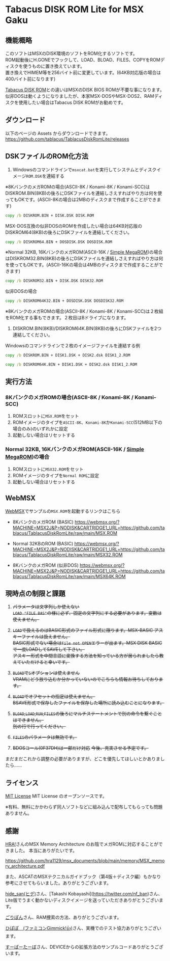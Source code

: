 
# Tabacus DISK ROM Lite for MSX Gaku

## 機能概略

このソフトはMSXのDISK環境のソフトをROM化するソフトです。  
ROM起動後にH.GONEでフックして、LOAD、BLOAD、FILES、COPYをROMディスクを使うものに置き換えています。  
置き換えでHIMEM等を256バイト前に変更しています。(64KB対応版の場合は400バイト前になります)

[Tabacus DISK ROM](https://github.com/tablacus/TablacusDiskRom)との違いはMSXのDISK BIOS ROMが不要な事になります。  
似非DOSは動くようになりましたが、本家MSX-DOSやMSX-DOS2、RAMディスクを使用したい場合はTabacus DISK ROMがお勧めです。

## ダウンロード

以下のページの Assets からダウンロードできます。  
https://github.com/tablacus/TablacusDiskRomLite/releases

## DSKファイルのROM化方法

1. Windowsのコマンドラインで`msxcat.bat`を実行してシステムとディスクイメージ`ROM.DSK`を連結する


※8KバンクのメガROMの場合(ASCII-8K / Konami-8K / Konami-SCC)はDISKROM.BIN(8KB)の後ろにDSKファイルを連結しさえすればやり方は何を使ってもOKです。(ASCII-8Kの場合は2MBのディスクまで作成することができます)
```bat
copy /b DISKROM.BIN + DISK.DSK DISK.ROM
```
MSX-DOS互換の似非DOSのROMを作成したい場合は64KB対応版のDISKROM64(8KB)の後ろにDSKファイルを連結してください。
```bat
copy /b DISKROM64.BIN + DOSDISK.DSK DOSDISK.ROM
```
※Normal 32KB, 16KバンクのメガROM(ASCII-16K / [Simple MegaROM](https://github.com/hra1129/simple_megarom_cartridge/tree/main))の場合はDISKROM32.BIN(8KB)の後ろにDSKファイルを連結しさえすればやり方は何を使ってもOKです。(ASCII-16Kの場合は4MBのディスクまで作成することができます)
```bat
copy /b DISKROM32.BIN + DISK.DSK DISK32.ROM
```
似非DOSの場合
```bat
copy /b DISKROM64K32.BIN + DOSDISK.DSK DOSDISK32.ROM
```

※8KバンクのメガROMの場合(ASCII-8K / Konami-8K / Konami-SCC)は２枚組をROM化する事もできます。２枚目はBドライブになります。

1. DISKROM.BIN(8KB)/DISKROM64K.BIN(8KB)の後ろにDSKファイルを2つ連結してください。

Windowsのコマンドラインで２枚のイメージファイルを連結する例
```bat
copy /b DISKROM.BIN + DISK1.DSK + DISK2.dsk DISK1_2.ROM
```
```bat
copy /b DISKROM64K.BIN + DISK1.DSK + DISK2.dsk DISK1_2.ROM
```

## 実行方法

### 8KバンクのメガROMの場合(ASCII-8K / Konami-8K / Konami-SCC)

1. ROMスロットに`MSX.ROM`をセット
2. ROMイメージのタイプを`ASCII-8K`、`Konami-8K`か`Konami-SCC`(512MB以下の場合のみ)のいずれかに設定
3. 起動しない場合はリセットする

### Normal 32KB, 16KバンクのメガROM(ASCII-16K / [Simple MegaROM](https://github.com/hra1129/simple_megarom_cartridge/tree/main))の場合

1. ROMスロットに`MSX32.ROM`をセット
2. ROMイメージのタイプを`Normal ROM`に設定
3. 起動しない場合はリセットする

## WebMSX

[WebMSX](https://webmsx.org/)でサンプルの`MSX.ROM`を起動するリンクはこちら

- 8KバンクのメガROM (BASIC)
https://webmsx.org/?MACHINE=MSX2J&P=NODISK&CARTRIDGE1_URL=https://github.com/tablacus/TablacusDiskRomLite/raw/main/MSX.ROM

- Normal 32KBのROM (BASIC)
https://webmsx.org/?MACHINE=MSX2J&P=NODISK&CARTRIDGE1_URL=https://github.com/tablacus/TablacusDiskRomLite/raw/main/MSX32.ROM

- 8KバンクのメガROM (似非DOS)
https://webmsx.org/?MACHINE=MSX2J&P=NODISK&CARTRIDGE1_URL=https://github.com/tablacus/TablacusDiskRomLite/raw/main/MSX64K.ROM


## 現時点の制限と課題

1. ~~パラメータは文字列しか使えない~~  
~~`LOAD "FILE.BAS"`の様に必ず、固定の文字列にする必要があります。変数は使えません。~~

2. ~~`LOAD`で扱えるのはBASIC形式のファイル形式に限ります。MSX-BASIC アスキーファイルは扱えません。~~  
~~BASIC形式でない場合は`File not OPEN`エラーが出ます。MSX DISK BASICで一度LOADしてSAVEして下さい。~~    
~~アスキー形式を中間言語に変換する方法を知っている方が居られましたら教えていただけると幸いです。~~

3. ~~`BLOAD`で`S`オプションは使えません~~  
~~VRAMにどう放り込むか分かっていないのでこちらも情報お待ちしております。~~

4. ~~`BLOAD`でオフセットの指定は使えません。~~  
~~BSAVE形式で保存したファイルを保存した場所に読み込むことになります。~~

5. ~~`BLOAD`,`LOAD`,`RUN`,`FILES`の後ろにマルチステートメントで別の命令を繋ぐことはできません。~~  
~~別の行で行ってください。~~

6. ~~`FILES`のパラメータは無効です。~~

7. ~~BDOSコール(0F37DH)は一部だけ対応~~
~~今後、充実させる予定です。~~

まだまだこれから調整の必要がありますが、どこを優先してほしいとかありましたら……

## ライセンス

[MIT License](https://github.com/tablacus/TablacusDiskRomLite/blob/main/LICENSE)
MIT License のオープンソースです。  

※有料、無料にかかわらず同人ソフトなどに組み込んで配布してもらっても問題ありません。

## 感謝

[HRA!](https://twitter.com/thara1129)さんのMSX Memory Architecture のお陰でメガROMに対応することができました。
本当にありがたいです。

https://github.com/hra1129/msx_documents/blob/main/memory/MSX_memory_architecture.pdf

また、ASCATのMSXテクニカルガイドブック（第4版＋ディスク編）もかなり参考にさせてもらいました。ありがとうございます。

[hide_san(ヒデ)](https://twitter.com/_msx_)さん、[Takashi Kobayashi](https://twitter.com/nf_ban)さん、Lite版でうまく動かないディスクイメージを送っていただきありがとうございます。

[ごりぽん](https://twitter.com/goripon_tw)さん、RAM捜索の方法、ありがとうございます。

[ひぽぽ　(ファミコンGimmick!👍)](https://twitter.com/koichironakaza1)さん、実機でのテスト協力ありがとうございます。

[すーぱーたー⁧⁨ぼ](https://twitter.com/SuperturboZ)さん、DEVICEからの拡張方法のサンプルコードありがとうございます。
